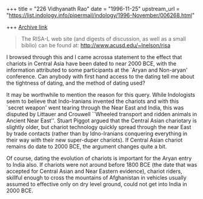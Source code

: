 +++
title = "226 Vidhyanath Rao"
date = "1996-11-25"
upstream_url = "https://list.indology.info/pipermail/indology/1996-November/006268.html"

+++
[Archive link](https://list.indology.info/pipermail/indology/1996-November/006268.html)

> The RISA-L web site (and digests of discussion, as well as a small biblio)
> can be found at: http://www.acusd.edu/~lnelson/risa

I browsed through this and I came acrossa statement to the effect that
chariots in Central Asia have been dated to near 2000 BCE, with the
information attributed to some participants at the `Aryan and Non-aryan'
conference. Can anybody with first hand access to the dating tell me
about the tightness of dating, and the method of dating used?

It may be worthwhile to mention the reason for this query. While Indologists
seem to believe that Indo-Iranians invented the chariots and with this
`secret weapon' went tearing through the Near East and India,
this was disputed by Littauer and Crouwell ``Wheeled transport and
ridden animals in Ancient Near East''. Stuart Piggot argued that the
Central Asian chariotary is slightly older, but chariot technology
quickly spread through the near East by trade contacts (rather than by
Idno-Iranians conquering everything in their way with their new
super-duper chariots). If Central Asian chariot remains do date to
2000 BCE, the argument changes quite a bit.

Of course, dating the evolution of chariots is important for the Aryan
entry to India also. If chariots were not around before 1800 BCE
(the date that was accepted for Central Asian and Near Eastern evidence),
chariot riders, skillful enough to cross the mountains of Afghanistan
in vehicles usually assumed to effective only on dry level ground,
could not get into India in 2000 BCE.








